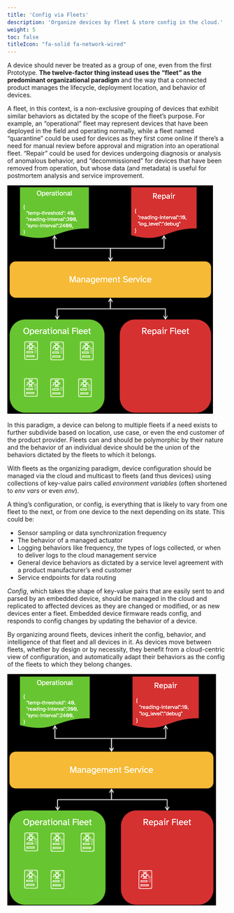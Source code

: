 ```yaml
---
title: 'Config via Fleets'
description: 'Organize devices by fleet & store config in the cloud.'
weight: 5
toc: false
titleIcon: "fa-solid fa-network-wired"
---
```


A device should never be treated as a group of one, even from the first Prototype. **The twelve-factor thing instead uses the “fleet” as the predominant organizational paradigm** and the way that a connected product manages the lifecycle, deployment location, and behavior of devices.

A fleet, in this context, is a non-exclusive grouping of devices that exhibit similar behaviors as dictated by the scope of the fleet’s purpose. For example, an “operational” fleet may represent devices that have been deployed in the field and operating normally, while a fleet named “quarantine” could be used for devices as they first come online if there’s a need for manual review before approval and migration into an operational fleet. “Repair” could be used for devices undergoing diagnosis or analysis of anomalous behavior, and “decommissioned” for devices that have been removed from operation, but whose data (and metadata) is useful for postmortem analysis and service improvement.

![An image of a twelve-factor setting config at a fleet level](/images/config-1.png)

In this paradigm, a device can belong to multiple fleets if a need exists to further subdivide based on location, use case, or even the end customer of the product provider. Fleets can and should be polymorphic by their nature and the behavior of an individual device should be the union of the behaviors dictated by the fleets to which it belongs.

With fleets as the organizing paradigm, device configuration should be managed via the cloud and multicast to fleets (and thus devices) using collections of key-value pairs called *environment variables* (often shortened to *env vars* or even *env*).

A thing’s configuration, or config, is everything that is likely to vary from one fleet to the next, or from one device to the next depending on its state. This could be:

- Sensor sampling or data synchronization frequency
- The behavior of a managed actuator
- Logging behaviors like frequency, the types of logs collected, or when to deliver logs to the cloud management service
- General device behaviors as dictated by a service level agreement with a product manufacturer’s end customer
- Service endpoints for data routing

*Config*, which takes the shape of key-value pairs that are easily sent to and parsed by an embedded device, should be managed in the cloud and replicated to affected devices as they are changed or modified, or as new devices enter a fleet. Embedded device firmware reads config, and responds to config changes by updating the behavior of a device.

By organizing around fleets, devices inherit the config, behavior, and intelligence of that fleet and all devices in it. As devices move between fleets, whether by design or by necessity, they benefit from a cloud-centric view of configuration, and automatically adapt their behaviors as the config of the fleets to which they belong changes.

![Config inherited when a device moves between fleets](/images/config-2.png)